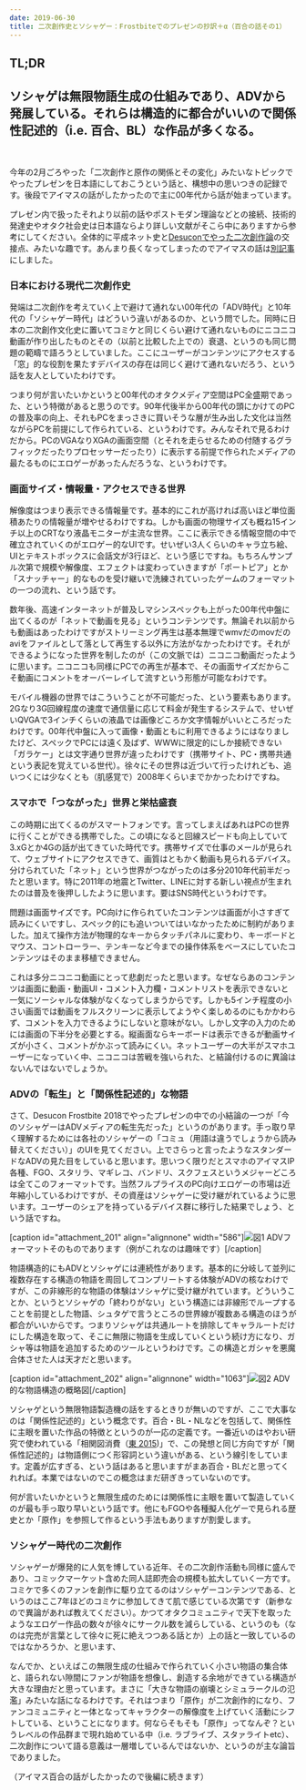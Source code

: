 ```yaml
---
date: 2019-06-30
title: 二次創作史とソシャゲー：Frostbiteでのプレゼンの抄訳＋α（百合の話その1）
---
```


## **TL;DR**

## **ソシャゲは無限物語生成の仕組みであり、ADVから発展している。それらは構造的に都合がいいので関係性記述的（i.e. 百合、BL）な作品が多くなる。**

 

今年の2月ごろやった「二次創作と原作の関係とその変化」みたいなトピックでやったプレゼンを日本語にしておこうという話と、構想中の思いつきの記録です。後段でアイマスの話がしたかったので主に00年代から話が始まっています。

プレゼン内で扱ったそれより以前の話やポストモダン理論などとの接続、技術的発達史やオタク社会史は日本語ならより詳しい文献がそこら中にありますから参考にしてください。全体的に平成ネット史と[Desuconでやった二次創作論](https://walterinsect.wordpress.com/2019/02/24/desucon-frostbite-2019-what-is-canon-these-days/)の交接点、みたいな趣です。あんまり長くなってしまったのでアイマスの話は[別記事](https://walterinsect.wordpress.com/2019/06/30/%e3%82%a2%e3%82%a4%e3%83%89%e3%83%ab%e3%83%9e%e3%82%b9%e3%82%bf%e3%83%bc%e3%81%a8%e9%96%a2%e4%bf%82%e6%80%a7%e8%a8%98%e8%bf%b0%e7%9a%84%e3%81%aa%e3%80%8c%e5%8e%9f%e4%bd%9c%e3%80%8d%ef%bc%88%e7%99%be/)にしました。

### 日本における現代二次創作史

発端は二次創作を考えていく上で避けて通れない00年代の「ADV時代」と10年代の「ソシャゲー時代」はどういう違いがあるのか、という問でした。同時に日本の二次創作文化史に置いてコミケと同じくらい避けて通れないものにニコニコ動画が作り出したものとその（以前と比較した上での）衰退、というのも同じ問題の範疇で語ろうとしていました。ここにユーザーがコンテンツにアクセスする「窓」的な役割を果たすデバイスの存在は同じく避けて通れないだろう、という話を友人としていたわけです。

つまり何が言いたいかというと00年代のオタクメディア空間はPC全盛期であった、という特徴があると思うのです。90年代後半から00年代の頭にかけてのPCの普及率の向上、それもPCをまっさきに買いそうな層が生み出した文化は当然ながらPCを前提にして作られている、というわけです。みんなそれで見るわけだから。PCのVGAなりXGAの画面空間（とそれを走らせるための付随するグラフィックだったりプロセッサーだったり）に表示する前提で作られたメディアの最たるものにエロゲーがあったんだろうな、というわけです。

### 画面サイズ・情報量・アクセスできる世界

解像度はつまり表示できる情報量です。基本的にこれが高ければ高いほど単位面積あたりの情報量が増やせるわけですね。しかも画面の物理サイズも概ね15インチ以上のCRTなり液晶モニターが主流な世界。ここに表示できる情報空間の中で確立されていくのがエロゲー的なUIです。せいぜい3人くらいのキャラ立ち絵、UIとテキストボックスに会話文が3行ほど、という感じですね。もちろんサンプル次第で規模や解像度、エフェクトは変わっていきますが「ポートピア」とか「スナッチャー」的なものを受け継いで洗練されていったゲームのフォーマットの一つの流れ、という話です。

数年後、高速インターネットが普及しマシンスペックも上がった00年代中盤に出てくるのが「ネットで動画を見る」というコンテンツです。無論それ以前からも動画はあったわけですがストリーミング再生は基本無理でwmvだのmovだのaviをファイルとして落として再生する以外に方法がなかったわけです。それができるようになった世界を制したのが（この文脈では）ニコニコ動画だったように思います。ニコニコも同様にPCでの再生が基本で、その画面サイズだからこそ動画にコメントをオーバーレイして流すという形態が可能なわけです。

モバイル機器の世界ではこういうことが不可能だった、という要素もあります。2Gなり3G回線程度の速度で通信量に応じて料金が発生するシステムで、せいぜいQVGAで3インチくらいの液晶では画像どころか文字情報がいいところだったわけです。00年代中盤に入って画像・動画ともに利用できるようにはなりましたけど、スペックでPCには遠く及ばず、WWWに限定的にしか接続できない「ガラケー」とは文字通り世界が違ったわけです（携帯サイト、PC・携帯共通という表記を覚えている世代）。徐々にその世界は近づいて行ったけれども、追いつくには少なくとも（肌感覚で）2008年くらいまでかかったわけですね。

### スマホで「つながった」世界と栄枯盛衰

この時期に出てくるのがスマートフォンです。言ってしまえばあれはPCの世界に行くことができる携帯でした。この頃になると回線スピードも向上していて3.xGとか4Gの話が出てきていた時代です。携帯サイズで仕事のメールが見られて、ウェブサイトにアクセスできて、画質はともかく動画も見られるデバイス。分けられていた「ネット」という世界がつながったのは多分2010年代前半だったと思います。特に2011年の地震とTwitter、LINEに対する新しい視点が生まれたのは普及を後押ししたように思います。要はSNS時代というわけです。

問題は画面サイズです。PC向けに作られていたコンテンツは画面が小さすぎて読みにくいですし、スペック的にも追いついてはいなかったために制約がありました。加えて操作方法が物理的なキーからタッチパネルに変わり、キーボードとマウス、コントローラー、テンキーなど今までの操作体系をベースにしていたコンテンツはそのまま移植できません。

これは多分ニコニコ動画にとって悲劇だったと思います。なぜならあのコンテンツは画面に動画・動画UI・コメント入力欄・コメントリストを表示できないと一気にソーシャルな体験がなくなってしまうからです。しかも5インチ程度の小さい画面では動画をフルスクリーンに表示してようやく楽しめるのにもかかわらず、コメントを入力できるようにしないと意味がない。しかし文字の入力のためには画面の下半分を必要とする。縦画面ならキーボードは表示できるが動画サイズが小さく、コメントがかぶって読みにくい。ネットユーザーの大半がスマホユーザーになっていく中、ニコニコは苦戦を強いられた、と結論付けるのに異論はないんではないでしょうか。

### ADVの「転生」と「関係性記述的」な物語

さて、Desucon Frostbite 2018でやったプレゼンの中での小結論の一つが「今のソシャゲーはADVメディアの転生先だった」というのがあります。手っ取り早く理解するためには各社のソシャゲーの「コミュ（用語は違うでしょうから読み替えてください）」のUIを見てください。上でさらっと言ったようなスタンダードなADVの見た目をしていると思います。思いつく限りだとスマホのアイマスIP各種、FGO、スタリラ、マギレコ、バンドリ、スクフェスというメジャーどころは全てこのフォーマットです。当然フルプライスのPC向けエロゲーの市場は近年縮小しているわけですが、その資産はソシャゲーに受け継がれているように思います。ユーザーのシェアを持っているデバイス群に移行した結果でしょう、という話ですね。

\[caption id="attachment_201" align="alignnone" width="586"\]![図1](../2019-06-30-%E4%BA%8C%E6%AC%A1%E5%89%B5%E4%BD%9C%E5%8F%B2%E3%81%A8%E3%82%BD%E3%82%B7%E3%83%A3%E3%82%B2%E3%83%BC%EF%BC%9Afrostbite%E3%81%A7%E3%81%AE%E3%83%97%E3%83%AC%E3%82%BC%E3%83%B3%E3%81%AE%E6%8A%84%E8%A8%B3/dca510c385828e936a21efca679649b0b2cab77c.jpg) ADVフォーマットそのものであります（例がこれなのは趣味です）\[/caption\]

物語構造的にもADVとソシャゲには連続性があります。基本的に分岐して並列に複数存在する構造の物語を周回してコンプリートする体験がADVの核なわけですが、この非線形的な物語の体験はソシャゲに受け継がれています。どういうことか、というとソシャゲの「終わりがない」という構造には非線形でループすることを前提とした物語、シュタゲで言うところの世界線が複数ある構造のほうが都合がいいからです。つまりソシャゲは共通ルートを排除してキャラルートだけにした構造を取って、そこに無限に物語を生成していくという続け方になり、ガシャ等は物語を追加するためのツールというわけです。この構造とガシャを悪魔合体させた人は天才だと思います。

\[caption id="attachment_202" align="alignnone" width="1063"\]![図2](../2019-06-30-%E4%BA%8C%E6%AC%A1%E5%89%B5%E4%BD%9C%E5%8F%B2%E3%81%A8%E3%82%BD%E3%82%B7%E3%83%A3%E3%82%B2%E3%83%BC%EF%BC%9Afrostbite%E3%81%A7%E3%81%AE%E3%83%97%E3%83%AC%E3%82%BC%E3%83%B3%E3%81%AE%E6%8A%84%E8%A8%B3/70edb8a4134457eb7f9841f19407ffa5f5eca542.png) ADV的な物語構造の概略図\[/caption\]

ソシャゲという無限物語製造機の話をするときりが無いのですが、ここで大事なのは「関係性記述的」という概念です。百合・BL・NLなどを包括して、関係性に主眼を置いた作品の特徴とというのが一応の定義です。一番近いのはやおい研究で使われている「相関図消費（[東 2015](https://www.amazon.co.jp/%E5%AE%9D%E5%A1%9A%E3%83%BB%E3%82%84%E3%81%8A%E3%81%84%E3%80%81%E6%84%9B%E3%81%AE%E8%AA%AD%E3%81%BF%E6%9B%BF%E3%81%88%E2%80%95%E5%A5%B3%E6%80%A7%E3%81%A8%E3%83%9D%E3%83%94%E3%83%A5%E3%83%A9%E3%83%BC%E3%82%AB%E3%83%AB%E3%83%81%E3%83%A3%E3%83%BC%E3%81%AE%E7%A4%BE%E4%BC%9A%E5%AD%A6-%E6%9D%B1-%E5%9C%92%E5%AD%90/dp/4788514168/ref=sr_1_7?qid=1561911443&s=books&sr=1-7))」で、この発想と同じ方向ですが「関係性記述的」は物語側につく形容詞という違いがある、という線引をしています。定義が広すぎる、という話はあると思いますがまあ百合・BLだと思ってくれれば。本業ではないのでこの概念はまだ研ぎきっていないのです。

何が言いたいかというと無限生成のためには関係性に主眼を置いて製造していくのが最も手っ取り早いという話です。他にもFGOや各種擬人化ゲーで見られる歴史とか「原作」を参照して作るという手法もありますが割愛します。

### ソシャゲー時代の二次創作

ソシャゲーが爆発的に人気を博している近年、その二次創作活動も同様に盛んであり、コミックマーケット含めた同人誌即売会の規模も拡大していく一方です。コミケで多くのファンを創作に駆り立てるのはソシャゲーコンテンツである、というのはここ7年ほどのコミケに参加してきて肌で感じている次第です（新参なので異論があれば教えてください）。かつてオタクコミュニティで天下を取ったようなエロゲー作品の数々が徐々にサークル数を減らしている、というのも（なのは完売が言葉として徐々に死に絶えつつある話とか）上の話と一致しているのではなかろうか、と思います、

なんでか、といえばこの無限生成の仕組みで作られていく小さい物語の集合体と、語られない隙間にファンが物語を想像し、創造する余地ができている構造が大きな理由だと思っています。まさに「大きな物語の崩壊とシミュラークルの氾濫」みたいな話になるわけです。それはつまり「原作」が二次創作的になり、ファンコミュニティと一体となってキャラクターの解像度を上げていく活動にシフトしている、ということになります。何ならそもそも「原作」ってなんぞ？というレベルの作品群まで現れ始めている中（i.e. ラブライブ、スタァライトetc）、二次創作について語る意義は一層増しているんではないか、というのが主な論旨でありました。

（アイマス百合の話がしたかったので後編に続きます）
